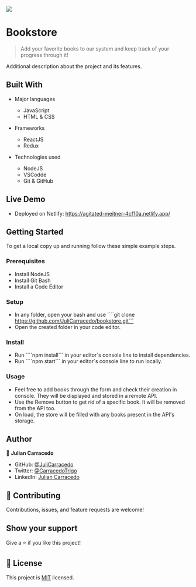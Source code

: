 ![](https://img.shields.io/badge/Microverse-blueviolet)

# Bookstore

> Add your favorite books to our system and keep track of your progress through it!

Additional description about the project and its features.

## Built With

- Major languages
    - JavaScript
    - HTML & CSS

- Frameworks
    - ReactJS
    - Redux

- Technologies used
    - NodeJS
    - VSCodde
    - Git & GitHub

## Live Demo

- Deployed on Netlify: https://agitated-meitner-4cf10a.netlify.app/

## Getting Started

To get a local copy up and running follow these simple example steps.

### Prerequisites 

- Install NodeJS
- Install Git Bash
- Install a Code Editor

### Setup

- In any folder, open your bash and use ````git clone https://github.com/JuliCarracedo/bookstore.git```
- Open the created folder in your code editor.

### Install

- Run ````npm install``` in your editor`s console line to install dependencies. 
- Run ````npm start``` in your editor`s console line to run locally. 

### Usage

- Feel free to add books through the form and check their creation in console. They will be displayed and stored in a remote API.
- Use the Remove button to get rid of a specific book. It will be removed from the API too.
- On load, the store will be filled with any books present in the API's storage.

## Author

👤 **Julian Carracedo**

- GitHub: [@JuliCarracedo](https://github.com/JuliCarracedo)
- Twitter: [@CarracedoTrigo](https://twitter.com/CarracedoTrigo)
- LinkedIn: [Julian Carracedo](https://linkedin.com/in/julian-carracedo)


## 🤝 Contributing

Contributions, issues, and feature requests are welcome!


## Show your support

Give a ⭐️ if you like this project!

## 📝 License

This project is [MIT](./MIT.md) licensed.
